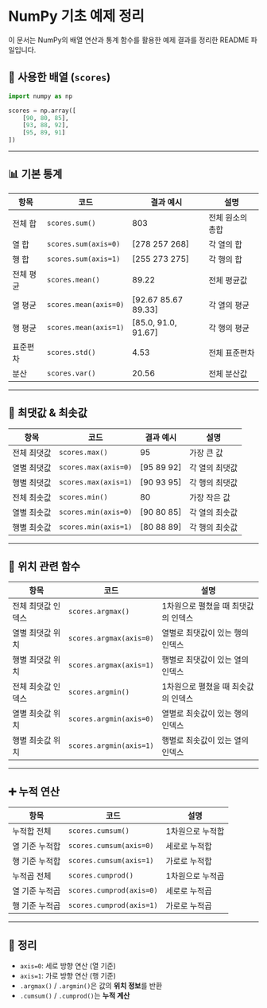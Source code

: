 
# NumPy 기초 예제 정리

이 문서는 NumPy의 배열 연산과 통계 함수를 활용한 예제 결과를 정리한 README 파일입니다.

## 📌 사용한 배열 (`scores`)

```python
import numpy as np

scores = np.array([
    [90, 80, 85],
    [93, 88, 92],
    [95, 89, 91]
])
```

---

## 📊 기본 통계

| 항목 | 코드 | 결과 예시 | 설명 |
|------|------|------------|------|
| 전체 합 | `scores.sum()` | 803 | 전체 원소의 총합 |
| 열 합 | `scores.sum(axis=0)` | [278 257 268] | 각 열의 합 |
| 행 합 | `scores.sum(axis=1)` | [255 273 275] | 각 행의 합 |
| 전체 평균 | `scores.mean()` | 89.22 | 전체 평균값 |
| 열 평균 | `scores.mean(axis=0)` | [92.67 85.67 89.33] | 각 열의 평균 |
| 행 평균 | `scores.mean(axis=1)` | [85.0, 91.0, 91.67] | 각 행의 평균 |
| 표준편차 | `scores.std()` | 4.53 | 전체 표준편차 |
| 분산 | `scores.var()` | 20.56 | 전체 분산값 |

---

## 🔼 최댓값 & 최솟값

| 항목 | 코드 | 결과 예시 | 설명 |
|------|------|------------|------|
| 전체 최댓값 | `scores.max()` | 95 | 가장 큰 값 |
| 열별 최댓값 | `scores.max(axis=0)` | [95 89 92] | 각 열의 최댓값 |
| 행별 최댓값 | `scores.max(axis=1)` | [90 93 95] | 각 행의 최댓값 |
| 전체 최솟값 | `scores.min()` | 80 | 가장 작은 값 |
| 열별 최솟값 | `scores.min(axis=0)` | [90 80 85] | 각 열의 최솟값 |
| 행별 최솟값 | `scores.min(axis=1)` | [80 88 89] | 각 행의 최솟값 |

---

## 🔢 위치 관련 함수

| 항목 | 코드 | 설명 |
|------|------|------|
| 전체 최댓값 인덱스 | `scores.argmax()` | 1차원으로 펼쳤을 때 최댓값의 인덱스 |
| 열별 최댓값 위치 | `scores.argmax(axis=0)` | 열별로 최댓값이 있는 행의 인덱스 |
| 행별 최댓값 위치 | `scores.argmax(axis=1)` | 행별로 최댓값이 있는 열의 인덱스 |
| 전체 최솟값 인덱스 | `scores.argmin()` | 1차원으로 펼쳤을 때 최솟값의 인덱스 |
| 열별 최솟값 위치 | `scores.argmin(axis=0)` | 열별로 최솟값이 있는 행의 인덱스 |
| 행별 최솟값 위치 | `scores.argmin(axis=1)` | 행별로 최솟값이 있는 열의 인덱스 |

---

## ➕ 누적 연산

| 항목 | 코드 | 설명 |
|------|------|------|
| 누적합 전체 | `scores.cumsum()` | 1차원으로 누적합 |
| 열 기준 누적합 | `scores.cumsum(axis=0)` | 세로로 누적합 |
| 행 기준 누적합 | `scores.cumsum(axis=1)` | 가로로 누적합 |
| 누적곱 전체 | `scores.cumprod()` | 1차원으로 누적곱 |
| 열 기준 누적곱 | `scores.cumprod(axis=0)` | 세로로 누적곱 |
| 행 기준 누적곱 | `scores.cumprod(axis=1)` | 가로로 누적곱 |

---

## 📌 정리

- `axis=0`: 세로 방향 연산 (열 기준)
- `axis=1`: 가로 방향 연산 (행 기준)
- `.argmax()` / `.argmin()`은 값의 **위치 정보**를 반환
- `.cumsum()` / `.cumprod()`는 **누적 계산**

